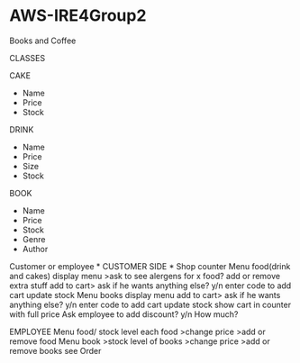 # AWS-IRE4Group2
Books and Coffee

CLASSES

CAKE
* Name
* Price
* Stock


DRINK
* Name
* Price
* Size
* Stock


BOOK
* Name
* Price
* Stock
* Genre
* Author




Customer or employee
    * CUSTOMER SIDE
    * Shop counter
         Menu food(drink and cakes)
            display menu
                >ask to see alergens for x food?
            add or remove extra stuff
            add to cart> ask if he wants anything else? y/n
                enter code to add cart
            update stock
         Menu books
            display menu
            add to cart> ask if he wants anything else? y/n
                enter code to add cart
            update stock
    show cart in counter with full price
        Ask employee to add discount? y/n
            How much?

EMPLOYEE
    Menu food/
         stock level each food
        >change price
        >add or remove food
    Menu book
        >stock level of books
        >change price
        >add or remove books
    see Order
